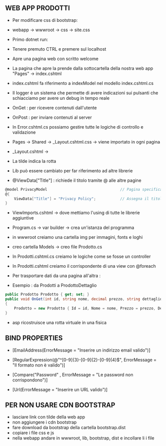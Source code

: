 ## WEB APP PRODOTTI

- Per modificare css di bootstrap:
- webapp -> wwwroot -> css -> site.css 

- Primo dotnet run:
- Tenere premuto CTRL e premere sul localhost
- Apre una pagina web con scritto welcome
- La pagina che apre la prende dalla sottocartella della nostra web app "Pages" -> index.cshtml
- index.cshtml fa riferimento a indexModel nel modello index.cshtml.cs

- Il logger è un sistema che permette di avere indicazioni sui pulsanti che schiacciamo per avere un debug in tempo reale

- OnGet : per ricevere contenuti dall'utente
- OnPost : per inviare contenuti al server

- In Error.cshtml.cs possiamo gestire tutte le logiche di controllo e validazione

- Pages -> Shared -> _Layout.cshtml.css -> viene importato in ogni pagina

- _Layout.cshtml -> <link rel="stylesheet" href="~/lib/bootstrap/dist/css/bootstrap.min.css" />
- La tilde indica la rotta
- Lib può essere cambiato per far riferimento ad altre librerie

- @ViewData["Title"] : richiede il titolo tramite @ alle altre pagine

```C#
@model PrivacyModel                                 // Pagina specifica
@{                                          
    ViewData["Title"] = "Privacy Policy";           // Assegna il titolo
}
```

- ViewImports.cshtml -> dove mettiamo l'using di tutte le librerie aggiuntive

- Program.cs -> var builder -> crea un'istanza del programma

- in wwwroot creiamo una cartella img per immagini, fonts e loghi

- creo cartella Models -> creo file Prodotto.cs

- In Prodotti.cshtml.cs creiamo le logiche come se fosse un controller
- In Prodotti.cshtml creiamo il corrispondente di una view con @foreach

- Per trasportare dati da una pagina all'altra :
- Esempio : da Prodotti a ProdottoDettaglio 

```C#
public Prodotto Prodotto { get; set; }
public void OnGet(int id, string nome, decimal prezzo, string dettaglio, string immagine)
{
    Prodotto = new Prodotto { Id = id, Nome = nome, Prezzo = prezzo, Dettaglio = dettaglio, Immagine = immagine };
}
```

- asp ricostruisce una rotta virtuale in una fisica




## BIND PROPERTIES

- [EmailAddress(ErrorMessage = "Inserire un indirizzo email valido")]

- [RegularExpression(@"^[0-9]{3}-[0-9]{2}-[0-9]{4}$", ErrorMessage = "Il formato non è valido")]

- [Compare("Password" , ErrorMessage = "Le password non corrispondono")]

- [Url(ErrorMessage = "Inserire un URL valido")]


## PER NON USARE CDN BOOTSTRAP

- lasciare link con tilde della web app
- non aggiungere i cdn bootstrap
- fare download da bootstrap della cartella bootstrap.dist
- copiare i file css e js
- nella webapp andare in wwwroot, lib, bootstrap, dist e incollare li i file
